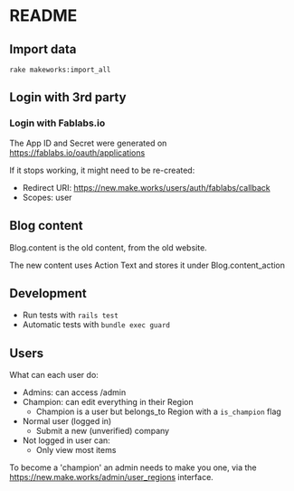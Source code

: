 # README

## Import data

`rake makeworks:import_all`

## Login with 3rd party

### Login with Fablabs.io

The App ID and Secret were generated on https://fablabs.io/oauth/applications

If it stops working, it might need to be re-created:
* Redirect URI: https://new.make.works/users/auth/fablabs/callback
* Scopes: user


## Blog content

Blog.content is the old content, from the old website.

The new content uses Action Text and stores it under Blog.content_action


## Development

* Run tests with `rails test`
* Automatic tests with `bundle exec guard`


## Users

What can each user do:
- Admins: can access /admin
- Champion: can edit everything in their Region
    - Champion is a user but belongs_to Region with a `is_champion` flag
- Normal user (logged in)
    - Submit a new (unverified) company
- Not logged in user can:
    - Only view most items


To become a 'champion' an admin needs to make you one, via the https://new.make.works/admin/user_regions interface.
